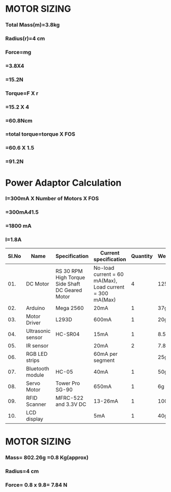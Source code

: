 # MOTOR SIZING
### Total Mass(m)=3.8kg
### Radius(r)=4 cm
### Force=mg
### =3.8X4
### =15.2N
### Torque=F X r
### =15.2 X 4
### =60.8Ncm
### =total torque=torque X  FOS
### =60.6 X 1.5
### =91.2N




# Power Adaptor Calculation
### I=300mA X Number of Motors X FOS
###     =300mA*4*1.5
###     =1800 mA
###    I=1.8A

|  SI.No  |  Name  |  Specification  |  Current specification  |  Quantity  |  Weight  |
|---------|--------|-----------------|-------------------------|------------|----------|
|01.|DC Motor|RS 30 RPM High Torque Side Shaft DC Geared Motor|No-load current = 60 mA(Max), Load current = 300 mA(Max)|4|125g|
|02.|Arduino|Mega 2560|20mA|1|37g|
|03.|Motor Driver|L293D|600mA|1|20g|
|04.|Ultrasonic sensor|HC-SR04|15mA|1|8.5g|
|05.|IR sensor||20mA|2|7.88g|
|06.|RGB LED strips||60mA per segment||25g|
|07.|Bluetooth module|HC-05|40mA|1|50g|
|08.|Servo Motor|Tower Pro SG-90|650mA|1|6g|
|09.|RFID Scanner|MFRC-522 and 3.3V DC|13-26mA|1|100g|
|10.|LCD display||5mA|1|40g|

# MOTOR SIZING

### Mass= 802.26g =0.8 Kg(approx)
### Radius=4 cm
### Force= 0.8 x 9.8= 7.84 N

